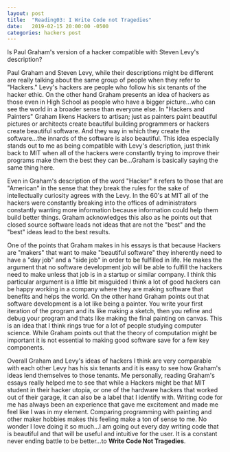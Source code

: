 ```yaml
---
layout: post
title:  "Reading03: I Write Code not Tragedies"
date:   2019-02-15 20:00:00 -0500
categories: hackers post
---
```


Is Paul Graham's version of a hacker compatible with Steven Levy's description?

Paul Graham and Steven Levy, while their descriptions might be different are really talking about the same group of people when they refer to "Hackers." Levy's hackers are people who follow his six tenants of the hacker ethic. On the other hand Graham presents an idea of hackers as those even in High School as people who have a bigger picture...who can see the world in a broader sense than everyone else. In "Hackers and Painters" Graham likens Hackers to artisan; just as painters paint beautiful pictures or architects create beautiful building programmers or hackers create beautiful software. And they way in which they create the software...the innards of the software is also beautiful. This idea especially stands out to me as being compatible with Levy's description, just think back to MIT when all of the hackers were constantly trying to improve their programs make them the best they can be...Graham is basically saying the same thing here. 

Even in Graham's description of the word "Hacker" it refers to those that are "American" in the sense that they break the rules for the sake of intellectually curiosity agrees with the Levy. In the 60's at MIT all of the hackers were constantly breaking into the offices of administrators constantly wanting more information because information could help them build better things. Graham acknowledges this also as he points out that closed source software leads not ideas that are not the "best" and the "best" ideas lead to the best results. 

One of the points that Graham makes in his essays is that because Hackers are "makers" that want to make "beautiful software" they inherently need to have a "day job" and a "side job" in order to be fulfilled in life. He makes the argument that no software development job will be able to fulfill the hackers need to make unless that job is in a startup or similar company. I think this particular argument is a little bit misguided I think a lot of good hackers can be happy working in a company where they are making software that benefits and helps the world. On the other hand Graham points out that software development is a lot like being a painter. You write your first iteration of the program and its like making a sketch, then you refine and debug your program and thats like making the final painting on canvas. This is an idea that I think rings true for a lot of people studying computer science. While Graham points out that the theory of computation might be important it is not essential to making good software save for a few key components. 

Overall Graham and Levy's ideas of hackers I think are very comparable with each other Levy has his six tenants and it is easy to see how Graham's ideas lend themselves to those tenants. Me personally, reading Graham's essays really helped me to see that while a Hackers might be that MIT student in their hacker utopia, or one of the hardware hackers that worked out of their garage, it can also be a label that I identify with. Writing code for me has always been an experience that gave me excitement and made me feel like I was in my element. Comparing programming with painting and other maker hobbies makes this feeling make a ton of sense to me. No wonder I love doing it so much...I am going out every day writing code that is beautiful and that will be useful and intuitive for the user. It is a constant never ending battle to be better...to **Write Code Not Tragedies**. 